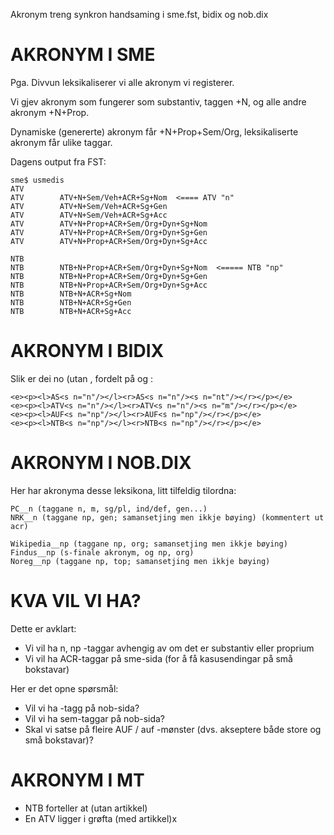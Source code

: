 Akronym treng synkron handsaming i sme.fst, bidix og nob.dix

# AKRONYM I SME

Pga. Divvun leksikaliserer vi alle akronym vi registerer.

Vi gjev akronym som fungerer som substantiv, taggen +N,
og alle andre akronym +N+Prop.

Dynamiske (genererte) akronym får +N+Prop+Sem/Org, leksikaliserte
akronym får ulike taggar.

Dagens output fra FST:
```
sme$ usmedis
ATV
ATV        ATV+N+Sem/Veh+ACR+Sg+Nom  <==== ATV "n"
ATV        ATV+N+Sem/Veh+ACR+Sg+Gen
ATV        ATV+N+Sem/Veh+ACR+Sg+Acc
ATV        ATV+N+Prop+ACR+Sem/Org+Dyn+Sg+Nom
ATV        ATV+N+Prop+ACR+Sem/Org+Dyn+Sg+Gen
ATV        ATV+N+Prop+ACR+Sem/Org+Dyn+Sg+Acc

NTB
NTB        NTB+N+Prop+ACR+Sem/Org+Dyn+Sg+Nom  <===== NTB "np"
NTB        NTB+N+Prop+ACR+Sem/Org+Dyn+Sg+Gen
NTB        NTB+N+Prop+ACR+Sem/Org+Dyn+Sg+Acc
NTB        NTB+N+ACR+Sg+Nom
NTB        NTB+N+ACR+Sg+Gen
NTB        NTB+N+ACR+Sg+Acc
```

# AKRONYM I BIDIX

Slik er dei no (utan <acr>, fordelt på <n> og <np>:

```
<e><p><l>AS<s n="n"/></l><r>AS<s n="n"/><s n="nt"/></r></p></e>
<e><p><l>ATV<s n="n"/></l><r>ATV<s n="n"/><s n="m"/></r></p></e>
<e><p><l>AUF<s n="np"/></l><r>AUF<s n="np"/></r></p></e>
<e><p><l>NTB<s n="np"/></l><r>NTB<s n="np"/></r></p></e>
```

# AKRONYM I NOB.DIX

Her har akronyma desse leksikona, litt tilfeldig tilordna:

```
PC__n (taggane n, m, sg/pl, ind/def, gen...)
NRK__n (taggane np, gen; samansetjing men ikkje bøying) (kommentert ut acr)

Wikipedia__np (taggane np, org; samansetjing men ikkje bøying)
Findus__np (s-finale akronym, og np, org)
Noreg__np (taggane np, top; samansetjing men ikkje bøying)
```

# KVA VIL VI HA?

Dette er avklart:

* Vi vil ha n, np -taggar avhengig av om det er substantiv eller proprium
* Vi vil ha ACR-taggar på sme-sida (for å få kasusendingar på små bokstavar)

Her er det opne spørsmål:

* Vil vi ha <acr>-tagg på nob-sida?
* Vil vi ha sem-taggar på nob-sida?
* Skal vi satse på fleire AUF / auf -mønster (dvs. akseptere både store og små bokstavar)?

# AKRONYM I MT

* NTB forteller at (utan artikkel)
* En ATV ligger i grøfta (med artikkel)x
